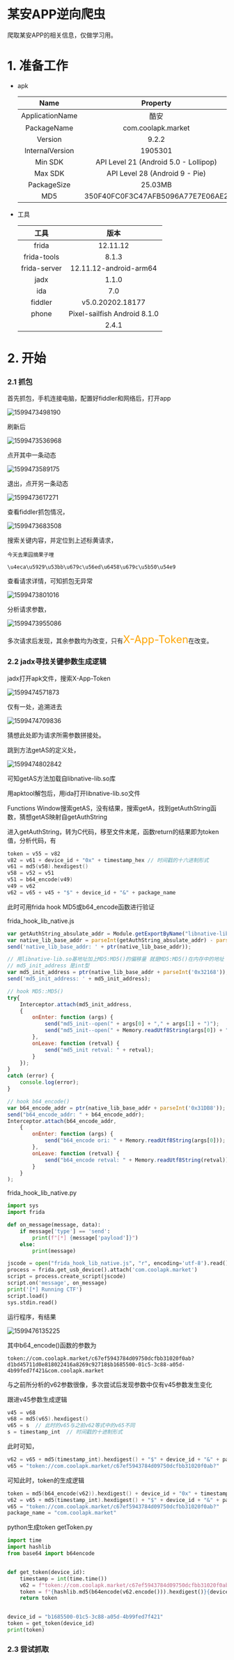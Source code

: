 # 某安APP逆向爬虫

 爬取某安APP的相关信息，仅做学习用。 

# 1. 准备工作

* apk

  |      Name       |               Property                |
  | :-------------: | :-----------------------------------: |
  | ApplicationName |                 酷安                  |
  |   PackageName   |          com.coolapk.market           |
  |     Version     |                 9.2.2                 |
  | InternalVersion |                1905301                |
  |     Min SDK     | API Level 21 (Android 5.0 - Lollipop) |
  |     Max SDK     |    API Level 28 (Android 9 - Pie)     |
  |   PackageSize   |                25.03MB                |
  |       MD5       |   350F40FC0F3C47AFB5096A77E7E06AE2    |

* 工具

  |     工具     |             版本             |
  | :----------: | :--------------------------: |
  |    frida     |           12.11.12           |
  | frida-tools  |            8.1.3             |
  | frida-server |    12.11.12-android-arm64    |
  |     jadx     |            1.1.0             |
  |     ida      |             7.0              |
  |   fiddler    |       v5.0.20202.18177       |
  |    phone     | Pixel-sailfish Android 8.1.0 |
  |              |            2.4.1             |

# 2. 开始

### 2.1 抓包

首先抓包，手机连接电脑，配置好fiddler和网络后，打开app

![1599473498190](images/1599473498190.png)

刷新后

![1599473536968](images/1599473536968.png)

点开其中一条动态

![1599473589175](images/1599473589175.png)

退出，点开另一条动态

![1599473617271](images/1599473617271.png)

查看fiddler抓包情况，

![1599473683508](images/1599473683508.png)

搜索关键内容，并定位到上述标黄请求，

```
今天去果园摘果子哩

\u4eca\u5929\u53bb\u679c\u56ed\u6458\u679c\u5b50\u54e9
```

查看请求详情，可知抓包无异常

![1599473801016](images/1599473801016.png)

分析请求参数，

![1599473955086](images/1599473955086.png)



多次请求后发现，其余参数均为改变，只有<font size="5" color="orange">X-App-Token</font>在改变。



### 2.2 jadx寻找关键参数生成逻辑

jadx打开apk文件，搜索X-App-Token

![1599474571873](images/1599474571873.png)

仅有一处，追溯进去

![1599474709836](images/1599474709836.png)



猜想此处即为请求所需参数拼接处。

跳到方法getAS的定义处，

![1599474802842](images/1599474802842.png)

可知getAS方法加载自libnative-lib.so库

用apktool解包后，用ida打开libnative-lib.so文件

Functions Window搜索getAS，没有结果，搜索getA，找到getAuthString函数，猜想getAS映射自getAuthString

进入getAuthString，转为C代码，移至文件末尾，函数return的结果即为token值，分析代码，有

```c
token = v55 = v82
v82 = v61 + device_id + "0x" + timestamp_hex // 时间戳的十六进制形式
v61 = md5(v58).hexdigest()
v58 = v52 = v51
v51 = b64_encode(v49)
v49 = v62
v62 = v65 + v45 + "$" + device_id + "&" + package_name
```

此时可用frida hook MD5或b64_encode函数进行验证

frida_hook_lib_native.js

```javascript
var getAuthString_absulate_addr = Module.getExportByName("libnative-lib.so", "getAuthString");
var native_lib_base_addr = parseInt(getAuthString_absulate_addr) - parseInt('0x66500');
send('native_lib_base_addr: ' + ptr(native_lib_base_addr));

// 用libnative-lib.so基地址加上MD5:MD5()的偏移量 就是MD5:MD5()在内存中的地址
// md5_init_address 是int型
var md5_init_address = ptr(native_lib_base_addr + parseInt('0x32168'));
send('md5_init_address: ' + md5_init_address);

// hook MD5::MD5()
try{
    Interceptor.attach(md5_init_address,
    {
        onEnter: function (args) {
            send("md5_init--open(" + args[0] + "," + args[1] + ")");
            send("md5_init--open(" + Memory.readUtf8String(args[0]) + "," + args[1] + ")");
        },
        onLeave: function (retval) {
            send("md5_init retval: " + retval);
        }
    });
}
catch (error) {
    console.log(error);
}

// hook b64_encode()
var b64_encode_addr = ptr(native_lib_base_addr + parseInt('0x31DB8'));
send("b64_encode_addr: " + b64_encode_addr);
Interceptor.attach(b64_encode_addr,
    {
        onEnter: function (args) {
            send("b64_encode ori: " + Memory.readUtf8String(args[0]));
        },
        onLeave: function (retval) {
            send("b64_encode retval: " + Memory.readUtf8String(retval));
        }
    }
);
```

frida_hook_lib_native.py

```python
import sys
import frida

def on_message(message, data):
    if message['type'] == 'send':
        print(f"[*] {message['payload']}")
    else:
        print(message)

jscode = open("frida_hook_lib_native.js", "r", encoding='utf-8').read()
process = frida.get_usb_device().attach('com.coolapk.market')
script = process.create_script(jscode)
script.on('message', on_message)
print('[*] Running CTF')
script.load()
sys.stdin.read()
```

运行程序，有结果

![1599476135225](images/1599476135225.png)

其中b64_encode()函数的参数为

```
token://com.coolapk.market/c67ef5943784d09750dcfbb31020f0ab?d1bd45711d0e818022416a8269c92718$b1685500-01c5-3c88-a05d-4b99fed7f421&com.coolapk.market
```

与之前所分析的v62参数很像，多次尝试后发现参数中仅有v45参数发生变化

跟进v45参数生成逻辑

```c
v45 = v68
v68 = md5(v65).hexdigest()
v65 = s  // 此时的v65与之前v62等式中的v65不同
s = timestamp_int  // 时间戳的十进制形式
```

此时可知，

```c
v62 = v65 + md5(timestamp_int).hexdigest() + "$" + device_id + "&" + package_name
v65 = "token://com.coolapk.market/c67ef5943784d09750dcfbb31020f0ab?"
```

可知此时，token的生成逻辑

```c
token = md5(b64_encode(v62)).hexdigest() + device_id + "0x" + timestamp_hex
v62 = v65 + md5(timestamp_int).hexdigest() + "$" + device_id + "&" + package_name
v65 = "token://com.coolapk.market/c67ef5943784d09750dcfbb31020f0ab?"
package_name = "com.coolapk.market"
```

python生成token
getToken.py

```python
import time
import hashlib
from base64 import b64encode


def get_token(device_id):
    timestamp = int(time.time())
    v62 = f"token://com.coolapk.market/c67ef5943784d09750dcfbb31020f0ab?{hashlib.md5(str(timestamp).encode()).hexdigest()}${device_id}&com.coolapk.market"
    token = f"{hashlib.md5(b64encode(v62.encode())).hexdigest()}{device_id}0x{hex(timestamp)}"
    return token


device_id = "b1685500-01c5-3c88-a05d-4b99fed7f421"
token = get_token(device_id)
print(token)
```

### 2.3 尝试抓取

